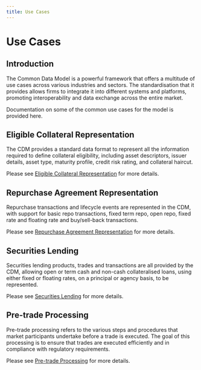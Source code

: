 ```yaml
---
title: Use Cases
---
```


# Use Cases

## Introduction
The Common Data Model is a powerful framework that offers a multitude of use
cases across various industries and sectors. The standardisation that it
provides allows firms to integrate it into different systems and platforms,
promoting interoperability and data exchange across the entire market.

Documentation on some of the common use cases for the model is provided here.

## Eligible Collateral Representation

The CDM provides a standard data format to represent all the information
required to define collateral eligibility, including asset descriptors, issuer 
details, asset type, maturity profile, credit risk rating, and collateral 
haircut.

Please see [Eligible Collateral Representation](eligible-collateral-representation.md) for more details.

## Repurchase Agreement Representation

Repurchase transactions and lifecycle events are represented in the CDM, with 
support for basic repo transactions, fixed term repo, open repo, fixed rate and 
floating rate and buy/sell-back transactions. 

Please see [Repurchase Agreement Representation](repurchase-agreement-representation.md) for more details.

## Securities Lending

Securities lending products, trades and transactions are all provided by the
CDM, allowing open or term cash and non-cash collateralised loans, using 
either fixed or floating rates, on a principal or agency basis, to be 
represented. 

Please see [Securities Lending](securities-lending.md) for more details.

## Pre-trade Processing
Pre-trade processing refers to the various steps and procedures that market 
participants undertake before a trade is executed. The goal of this processing 
is to ensure that trades are executed efficiently and in compliance with 
regulatory requirements.

Please see [Pre-trade Processing](pre-trade-processing.md) for more details.

